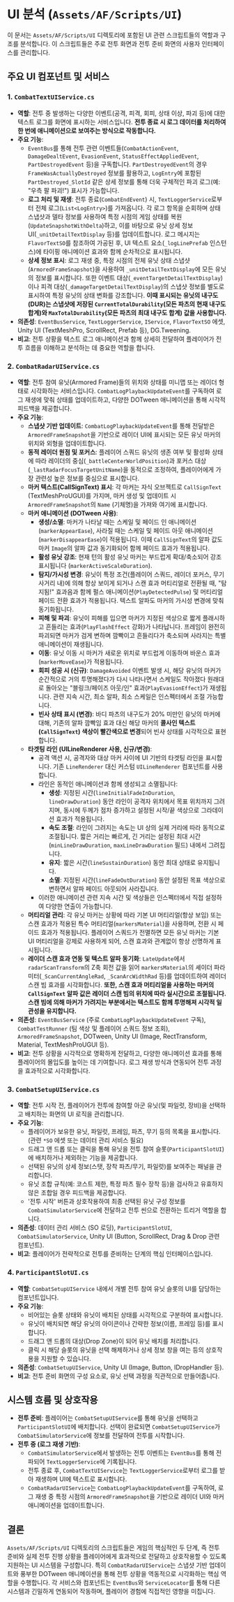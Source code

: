 # UI 분석 (`Assets/AF/Scripts/UI`)

이 문서는 `Assets/AF/Scripts/UI` 디렉토리에 포함된 UI 관련 스크립트들의 역할과 구조를 분석합니다. 이 스크립트들은 주로 전투 화면과 전투 준비 화면의 사용자 인터페이스를 관리합니다.

## 주요 UI 컴포넌트 및 서비스

### 1. `CombatTextUIService.cs`

-   **역할**: 전투 중 발생하는 다양한 이벤트(공격, 피격, 회피, 상태 이상, 파괴 등)에 대한 텍스트 로그를 화면에 표시하는 서비스입니다. **전투 종료 시 로그 데이터를 처리하여 한 번에 애니메이션으로 보여주는 방식으로 작동합니다.**
-   **주요 기능**:
    -   `EventBus`를 통해 전투 관련 이벤트들(`CombatActionEvent`, `DamageDealtEvent`, `EvasionEvent`, `StatusEffectAppliedEvent`, `PartDestroyedEvent` 등)을 구독합니다. `PartDestroyedEvent`의 경우 `FrameWasActuallyDestroyed` 정보를 활용하고, `LogEntry`에 포함된 `PartDestroyed_SlotId` 같은 상세 정보를 통해 더욱 구체적인 파괴 로그(예: "우측 팔 파괴!") 표시가 가능합니다.
    -   **로그 처리 및 재생**: 전투 종료(`CombatEndEvent`) 시, `TextLoggerService`로부터 전체 로그(`List<LogEntry>`)를 가져옵니다. 각 로그 항목을 순회하며 상태 스냅샷과 델타 정보를 사용하여 특정 시점의 게임 상태를 복원(`UpdateSnapshotWithDelta`)하고, 이를 바탕으로 유닛 상세 정보 UI(`_unitDetailTextDisplay` 등)를 업데이트합니다. 로그 메시지는 `FlavorTextSO`를 참조하여 가공된 후, UI 텍스트 요소(`_logLinePrefab` 인스턴스)에 타이핑 애니메이션 효과와 함께 순차적으로 표시됩니다.
    -   **상세 정보 표시**: 로그 재생 중, 특정 시점의 전체 유닛 상태 스냅샷(`ArmoredFrameSnapshot`)을 사용하여 `_unitDetailTextDisplay`에 모든 유닛의 정보를 표시합니다. 또한 이벤트 대상(`_eventTargetDetailTextDisplay`)이나 피격 대상(`_damageTargetDetailTextDisplay`)의 스냅샷 정보를 별도로 표시하여 특정 유닛의 상태 변화를 강조합니다. **이때 표시되는 유닛의 내구도(DUR)는 스냅샷에 저장된 `CurrentTotalDurability`(모든 파츠의 현재 내구도 합계)와 `MaxTotalDurability`(모든 파츠의 최대 내구도 합계) 값을 사용합니다.**
-   **의존성**: `EventBusService`, `TextLoggerService`, `IService`, `FlavorTextSO` 에셋, Unity UI (TextMeshPro, ScrollRect, Prefab 등), DG.Tweening.
-   **비고**: 전투 상황을 텍스트 로그 애니메이션과 함께 상세히 전달하여 플레이어가 전투 흐름을 이해하고 분석하는 데 중요한 역할을 합니다.

### 2. `CombatRadarUIService.cs`

-   **역할**: 전투 참여 유닛(Armored Frame)들의 위치와 상태를 미니맵 또는 레이더 형태로 시각화하는 서비스입니다. `CombatLogPlaybackUpdateEvent`를 구독하여 로그 재생에 맞춰 상태를 업데이트하고, 다양한 DOTween 애니메이션을 통해 시각적 피드백을 제공합니다.
-   **주요 기능**:
    -   **스냅샷 기반 업데이트**: `CombatLogPlaybackUpdateEvent`를 통해 전달받은 `ArmoredFrameSnapshot`을 기반으로 레이더 UI에 표시되는 모든 유닛 마커의 위치와 외형을 업데이트합니다.
    -   **동적 레이더 원점 및 포커스**: 플레이어 스쿼드 유닛의 생존 여부 및 활성화 상태에 따라 레이더의 중심(`_battleCenterWorldPosition`)과 포커스 대상(`_lastRadarFocusTargetUnitName`)을 동적으로 조정하여, 플레이어에게 가장 관련성 높은 정보를 중심으로 표시합니다.
    -   **마커 텍스트(CallSignText) 표시**: 각 마커는 자식 오브젝트로 `CallSignText` (TextMeshProUGUI)를 가지며, 마커 생성 및 업데이트 시 `ArmoredFrameSnapshot`의 `Name` (기체명)을 가져와 여기에 표시합니다.
    -   **마커 애니메이션 (DOTween 사용)**:
        -   **생성/소멸**: 마커가 나타날 때는 스케일 및 페이드 인 애니메이션(`markerAppearEase`), 사라질 때는 스케일 및 페이드 아웃 애니메이션(`markerDisappearEase`)이 적용됩니다. 이때 `CallSignText`의 알파 값도 마커 `Image`의 알파 값과 동기화되어 함께 페이드 효과가 적용됩니다.
        -   **활성 유닛 강조**: 현재 턴의 활성 유닛 마커는 부드럽게 확대/축소되어 강조 표시됩니다 (`markerActiveScaleDuration`).
        -   **탐지/가시성 변경**: 유닛이 특정 조건(플레이어 스쿼드, 레이더 포커스, 무기 사거리 내)에 의해 항상 보이게 되거나 스캔 효과 머티리얼로 전환될 때, "탐지됨!" 효과음과 함께 펄스 애니메이션(`PlayDetectedPulse`) 및 머티리얼 페이드 전환 효과가 적용됩니다. 텍스트 알파도 마커의 가시성 변경에 맞춰 동기화됩니다.
        -   **피해 및 파괴**: 유닛이 피해를 입으면 마커가 지정된 색상으로 짧게 플래시하고 흔들리는 효과(`PlayFlashEffect` 강화)가 나타납니다. 프레임이 완전히 파괴되면 마커가 검게 변하며 깜빡이고 흔들리다가 축소되며 사라지는 특별 애니메이션이 재생됩니다.
        -   **이동**: 유닛 이동 시 마커가 새로운 위치로 부드럽게 이동하며 바운스 효과(`markerMoveEase`)가 적용됩니다.
        -   **회피 성공 시 (신규)**: `DamageAvoided` 이벤트 발생 시, 해당 유닛의 마커가 순간적으로 거의 투명해졌다가 다시 나타나면서 스케일도 작아졌다 원래대로 돌아오는 "블링크/페이즈 아웃/인" 효과(`PlayEvasionEffect`)가 재생됩니다. 관련 지속 시간, 최소 알파, 최소 스케일은 인스펙터에서 조절 가능합니다.
        -   **빈사 상태 표시 (변경)**: 바디 파츠의 내구도가 20% 미만인 유닛의 마커에 대해, 기존의 알파 깜빡임 효과 대신 해당 마커의 **콜사인 텍스트(`CallSignText`) 색상이 빨간색으로 변경**되어 빈사 상태를 시각적으로 표현합니다.
    -   **타겟팅 라인 (UILineRenderer 사용, 신규/변경)**:
        -   공격 액션 시, 공격자와 대상 마커 사이에 UI 기반의 타겟팅 라인을 표시합니다. 기존 `LineRenderer` 대신 커스텀 `UILineRenderer` 컴포넌트를 사용합니다.
        -   라인은 동적인 애니메이션과 함께 생성되고 소멸됩니다:
            -   **생성**: 지정된 시간(`lineInitialFadeInDuration`, `lineDrawDuration`) 동안 라인이 공격자 위치에서 목표 위치까지 그려지며, 동시에 두께가 점차 증가하고 설정된 시작/끝 색상으로 그라데이션 효과가 적용됩니다.
            -   **속도 조절**: 라인이 그려지는 속도는 UI 상의 실제 거리에 따라 동적으로 조절됩니다. 짧은 거리는 빠르게, 긴 거리는 설정된 최대 시간(`minLineDrawDuration`, `maxLineDrawDuration` 필드) 내에서 그려집니다.
            -   **유지**: 짧은 시간(`lineSustainDuration`) 동안 최대 상태로 유지됩니다.
            -   **소멸**: 지정된 시간(`lineFadeOutDuration`) 동안 설정된 목표 색상으로 변하면서 알파 페이드 아웃되어 사라집니다.
        -   이러한 애니메이션 관련 지속 시간 및 색상들은 인스펙터에서 직접 설정하여 다양한 연출이 가능합니다.
    -   **머티리얼 관리**: 각 유닛 마커는 상황에 따라 기본 UI 머티리얼(항상 보임) 또는 스캔 효과가 적용된 특수 머티리얼(`markersMaterial`)을 사용하며, 전환 시 페이드 효과가 적용됩니다. 플레이어 스쿼드가 전멸하면 모든 유닛 마커는 기본 UI 머티리얼을 강제로 사용하게 되어, 스캔 효과와 관계없이 항상 선명하게 표시됩니다.
    -   **레이더 스캔 효과 연동 및 텍스트 알파 동기화**: `LateUpdate`에서 `radarScanTransform`의 Z축 회전 값을 읽어 `markersMaterial`의 셰이더 파라미터(`_ScanCurrentAngleRad`, `_ScanArcWidthRad` 등)를 업데이트하여 레이더 스캔 빔 효과를 시각화합니다. **또한, 스캔 효과 머티리얼을 사용하는 마커의 `CallSignText` 알파 값은 레이더 스캔 빔의 위치에 따라 실시간으로 조절됩니다. 스캔 빔에 의해 마커가 가려지는 부분에서는 텍스트도 함께 투명해져 시각적 일관성을 유지합니다.**
-   **의존성**: `EventBusService` (주로 `CombatLogPlaybackUpdateEvent` 구독), `CombatTestRunner` (팀 색상 및 플레이어 스쿼드 정보 조회), `ArmoredFrameSnapshot`, DOTween, Unity UI (Image, RectTransform, Material, TextMeshProUGUI 등).
-   **비고**: 전투 상황을 시각적으로 명확하게 전달하고, 다양한 애니메이션 효과를 통해 플레이어의 몰입도를 높이는 데 기여합니다. 로그 재생 방식과 연동되어 전투 과정을 효과적으로 시각화합니다.

### 3. `CombatSetupUIService.cs`

-   **역할**: 전투 시작 전, 플레이어가 전투에 참여할 아군 유닛(및 파일럿, 장비)을 선택하고 배치하는 화면의 UI 로직을 관리합니다.
-   **주요 기능**:
    -   플레이어가 보유한 유닛, 파일럿, 프레임, 파츠, 무기 등의 목록을 표시합니다. (관련 `*SO` 에셋 또는 데이터 관리 서비스 필요)
    -   드래그 앤 드롭 또는 클릭을 통해 유닛을 전투 참여 슬롯(`ParticipantSlotUI`)에 배치하거나 제외하는 기능을 제공합니다.
    -   선택된 유닛의 상세 정보(스탯, 장착 파츠/무기, 파일럿)를 보여주는 패널을 관리합니다.
    -   유닛 조합 규칙(예: 코스트 제한, 특정 파츠 필수 장착 등)을 검사하고 유효하지 않은 조합일 경우 피드백을 제공합니다.
    -   '전투 시작' 버튼과 상호작용하여 최종 선택된 유닛 구성 정보를 `CombatSimulatorService`에 전달하고 전투 씬으로 전환하는 트리거 역할을 합니다.
-   **의존성**: 데이터 관리 서비스 (SO 로딩), `ParticipantSlotUI`, `CombatSimulatorService`, Unity UI (Button, ScrollRect, Drag & Drop 관련 컴포넌트).
-   **비고**: 플레이어가 전략적으로 전투를 준비하는 단계의 핵심 인터페이스입니다.

### 4. `ParticipantSlotUI.cs`

-   **역할**: `CombatSetupUIService` 내에서 개별 전투 참여 유닛 슬롯의 UI를 담당하는 컴포넌트입니다.
-   **주요 기능**:
    -   비어있는 슬롯 상태와 유닛이 배치된 상태를 시각적으로 구분하여 표시합니다.
    -   유닛이 배치되면 해당 유닛의 아이콘이나 간략한 정보(이름, 프레임 등)를 표시합니다.
    -   드래그 앤 드롭의 대상(Drop Zone)이 되어 유닛 배치를 처리합니다.
    -   클릭 시 해당 슬롯의 유닛을 선택 해제하거나 상세 정보 창을 여는 등의 상호작용을 지원할 수 있습니다.
-   **의존성**: `CombatSetupUIService`, Unity UI (Image, Button, IDropHandler 등).
-   **비고**: 전투 준비 화면의 구성 요소로, 유닛 선택 과정을 직관적으로 만들어줍니다.

## 시스템 흐름 및 상호작용

-   **전투 준비**: 플레이어는 `CombatSetupUIService`를 통해 유닛을 선택하고 `ParticipantSlotUI`에 배치합니다. 선택이 완료되면 `CombatSetupUIService`가 `CombatSimulatorService`에 정보를 전달하여 전투를 시작합니다.
-   **전투 중 (로그 재생 기반)**:
    -   `CombatSimulatorService`에서 발생하는 전투 이벤트는 `EventBus`를 통해 전파되어 `TextLoggerService`에 기록됩니다.
    -   전투 종료 후, `CombatTextUIService`는 `TextLoggerService`로부터 로그를 받아 재생하며 UI에 텍스트로 표시합니다.
    -   `CombatRadarUIService`는 `CombatLogPlaybackUpdateEvent`를 구독하여, 로그 재생 중 특정 시점의 `ArmoredFrameSnapshot`을 기반으로 레이더 UI와 마커 애니메이션을 업데이트합니다.

## 결론

`Assets/AF/Scripts/UI` 디렉토리의 스크립트들은 게임의 핵심적인 두 단계, 즉 전투 준비와 실제 전투 진행 상황을 플레이어에게 효과적으로 전달하고 상호작용할 수 있도록 지원하는 UI 시스템을 구성합니다. 특히 `CombatRadarUIService`는 스냅샷 기반 업데이트와 풍부한 DOTween 애니메이션을 통해 전투 상황을 역동적으로 시각화하는 핵심 역할을 수행합니다. 각 서비스와 컴포넌트는 `EventBus`와 `ServiceLocator`를 통해 다른 시스템과 긴밀하게 연동되어 작동하며, 플레이어 경험에 직접적인 영향을 미칩니다. 